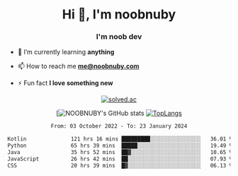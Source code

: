 <h1 align="center">Hi 👋, I'm noobnuby</h1>
<h3 align="center">I'm noob dev</h3>

- 🌱 I’m currently learning **anything**

- 📫 How to reach me **me@noobnuby.com**

- ⚡ Fun fact **I love something new**

<div align="center">
  
[![solved.ac](https://solvedac-cards-starcea.paring.moe/profile/noobnuby)](https://solved.ac/profile/noobnuby)

<div>
<div align="center">

[![NOOBNUBY's GitHub stats](https://github-readme-stats.vercel.app/api?username=NOOBNUBY&show_icons=true&theme=dark)
[![TopLangs](https://github-readme-stats.vercel.app/api/top-langs/?username=NOOBNUBY&layout=compact&theme=dark)](https://github.com/anuraghazra/github-readme-stats)

</div>

<!--START_SECTION:waka-->

```txt
From: 03 October 2022 - To: 23 January 2024

Kotlin              121 hrs 16 mins █████████░░░░░░░░░░░░░░░░   36.01 %
Python              65 hrs 39 mins  █████░░░░░░░░░░░░░░░░░░░░   19.49 %
Java                35 hrs 52 mins  ██▓░░░░░░░░░░░░░░░░░░░░░░   10.65 %
JavaScript          26 hrs 42 mins  ██░░░░░░░░░░░░░░░░░░░░░░░   07.93 %
CSS                 20 hrs 39 mins  █▓░░░░░░░░░░░░░░░░░░░░░░░   06.13 %
```

<!--END_SECTION:waka-->
